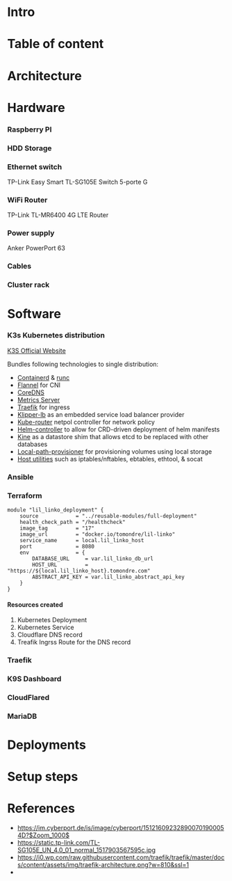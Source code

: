 # Intro

# Table of content

# Architecture

[comment]: <> (Diagram)

[comment]: <> (2 Pis for Kubernetes cluster - cluster contains stateless applications, third pi used for Database, cloud instance &#40;stateful applications&#41;)

# Hardware

### Raspberry PI

[comment]: <> (Brand, specs, number of pis)

### HDD Storage

[comment]: <> (External HDD mounted as a disk to the stateful appplication pi with the sharing enabled to the other two PIs)

### Ethernet switch

TP-Link Easy Smart TL-SG105E Switch 5-porte G

[comment]: <> (Brand, specs, capacity, price)

### WiFi Router

TP-Link TL-MR6400 4G LTE Router

[comment]: <> (Brand, specs, price type - SIM)

### Power supply

Anker PowerPort 63

[comment]: <> (It was possible to use POE technology &#40;Power Over Ethernet&#41; - didn't use due to the hats being expensive)

[comment]: <> (Into to why good power supply is important, brand, specs, price)

### Cables

[comment]: <> (List - Types, price length? )

### Cluster rack

[comment]: <> (Rack with cooling + added heat sinks on the PI chip - where to buy + price - aliexpress has rack usually without fans)

# Software

### K3s Kubernetes distribution

[K3S Official Website](https://rancher.com/docs/k3s/latest/en/)

Bundles following technologies to single distribution:

* [Containerd](https://containerd.io/) & [runc](https://github.com/opencontainers/runc)
* [Flannel](https://github.com/coreos/flannel) for CNI
* [CoreDNS](https://coredns.io/)
* [Metrics Server](https://github.com/kubernetes-sigs/metrics-server)
* [Traefik](https://containo.us/traefik/) for ingress
* [Klipper-lb](https://github.com/k3s-io/klipper-lb) as an embedded service load balancer provider
* [Kube-router](https://www.kube-router.io/) netpol controller for network policy
* [Helm-controller](https://github.com/k3s-io/helm-controller) to allow for CRD-driven deployment of helm manifests
* [Kine](https://github.com/k3s-io/kine) as a datastore shim that allows etcd to be replaced with other databases
* [Local-path-provisioner](https://github.com/rancher/local-path-provisioner) for provisioning volumes using local
  storage
* [Host utilities](https://github.com/k3s-io/k3s-root) such as iptables/nftables, ebtables, ethtool, & socat

[comment]: <> (Had other possibilities, but have chosen to use this distribution due to: easy installation, documentation and a lot of support )

[comment]: <> (What is, link, pros )

### Ansible

[comment]: <> (What was used for, link to repo with Ansible settings)

### Terraform

[comment]: <> (Url to the project with Terraform, what was used for, reusable modules, state locking, state store - Terraform Cloud)

[comment]: <> (Code example with the full-deployment module - what resources are created when deployed?)

```
module "lil_linko_deployment" {
    source            = "../reusable-modules/full-deployment"
    health_check_path = "/healthcheck"
    image_tag         = "17"
    image_url         = "docker.io/tomondre/lil-linko"
    service_name      = local.lil_linko_host
    port              = 8080
    env               = {
        DATABASE_URL     = var.lil_linko_db_url
        HOST_URL         = "https://${local.lil_linko_host}.tomondre.com"
        ABSTRACT_API_KEY = var.lil_linko_abstract_api_key
    }
}
```

#### Resources created

1. Kubernetes Deployment
2. Kubernetes Service
3. Cloudflare DNS record
4. Treafik Ingrss Route for the DNS record

### Traefik

[comment]: <> (Reverse proxy that proxies traffic to the correct kubernetes services based on the host header value of the request. This is the only endpoint exposed to the network - on ports 80 and 443 )

### K9S Dashboard

[comment]: <> (Intro to the tool, Observability, very powerful tool to see all resource within the cluster)

### CloudFlared

[comment]: <> (Problem CG NAT, solution, security, what technology is used, how is it connected to the Cloudfare network - long polling)

### MariaDB

[comment]: <> (Why has been chosen, connectivity - overall very good for the PIs)

# Deployments

[comment]: <> (Link to the page with all the deployments)

[comment]: <> (- [Deployments]&#40;https://deployments.tomondre.com&#41;)

# Setup steps

[comment]: <> (https://www.youtube.com/watch?v=X9fSMGkjtug&t=1137s)

# References

* https://im.cyberport.de/is/image/cyberport/151216092328900701900054D?$Zoom_1000$
* https://static.tp-link.com/TL-SG105E_UN_4.0_01_normal_1517903567595c.jpg
* https://i0.wp.com/raw.githubusercontent.com/traefik/traefik/master/docs/content/assets/img/traefik-architecture.png?w=810&ssl=1
* 